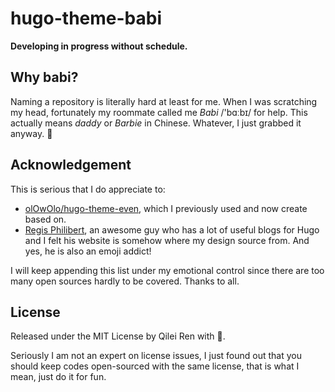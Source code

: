 # hugo-theme-babi

**Developing in progress without schedule.**

## Why babi?

Naming a repository is literally hard at least for me. When I was scratching my head, fortunately my roommate called me *Babi* /'bɑːbɪ/ for help. This actually means *daddy* or *Barbie* in Chinese. Whatever, I just grabbed it anyway. 🤪

## Acknowledgement

This is serious that I do appreciate to: 

* [olOwOlo/hugo-theme-even](https://github.com/olOwOlo/hugo-theme-even), which I previously used and now create based on.
* [Regis Philibert](https://regisphilibert.com/), an awesome guy who has a lot of useful blogs for Hugo and I felt his website is somehow where my design source from. And yes, he is also an emoji addict!

I will keep appending this list under my emotional control since there are too many open sources hardly to be covered. Thanks to all.

## License

Released under the MIT License by Qilei Ren with 💝.

Seriously I am not an expert on license issues, I just found out that you should keep codes open-sourced with the same license, that is what I mean, just do it for fun. 